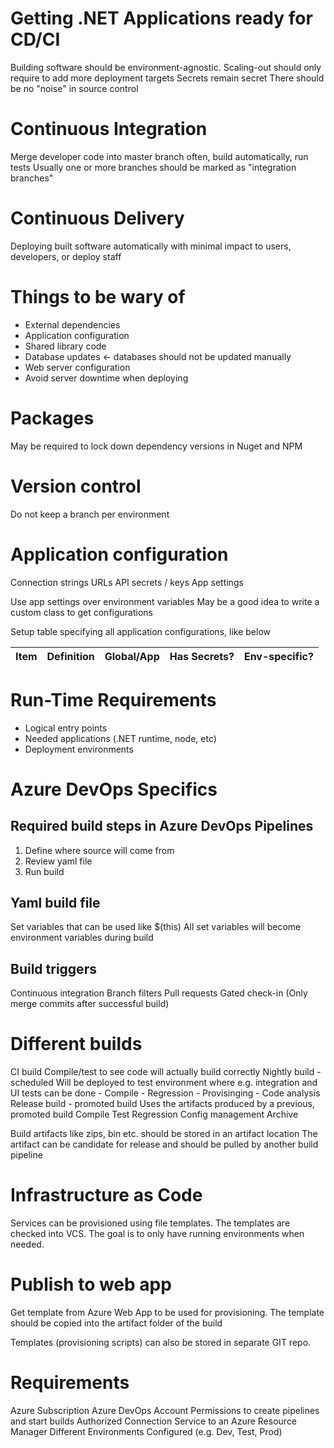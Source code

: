 # Getting .NET Applications ready for CD/CI
Building software should be environment-agnostic.
Scaling-out should only require to add more deployment targets
Secrets remain secret
There should be no "noise" in source control

# Continuous Integration
Merge developer code into master branch often, build automatically, run tests
Usually one or more branches should be marked as "integration branches"


# Continuous Delivery
Deploying built software automatically with minimal impact to users, developers, or deploy staff

# Things to be wary of
 - External dependencies
 - Application configuration
 - Shared library code
 - Database updates <- databases should not be updated manually
 - Web server configuration
 - Avoid server downtime when deploying
 

# Packages
May be required to lock down dependency versions in Nuget and NPM

# Version control
Do not keep a branch per environment

# Application configuration
Connection strings
URLs
API secrets / keys
App settings

Use app settings over environment variables
May be a good idea to write a custom class to get configurations

Setup table specifying all application configurations, like below

Item  |  Definition  |  Global/App  |  Has Secrets?  |  Env-specific? |
------|--------------|--------------|----------------|----------------|


# Run-Time Requirements
- Logical entry points
- Needed applications (.NET runtime, node, etc)
- Deployment environments


# Azure DevOps Specifics

## Required build steps in Azure DevOps Pipelines
1. Define where source will come from
2. Review yaml file
3. Run build


## Yaml build file
Set variables that can be used like $(this)
All set variables will become environment variables during build


## Build triggers
Continuous integration
Branch filters
Pull requests
Gated check-in (Only merge commits after successful build)


# Different builds
CI build
	Compile/test to see code will actually build correctly
Nightly build - scheduled
	Will be deployed to test environment where e.g. integration and UI tests can be done
	- Compile
	- Regression
	- Provisinging
	- Code analysis
Release build - promoted build
	Uses the artifacts produced by a previous, promoted build
	Compile
	Test
	Regression
	Config management
	Archive

Build artifacts like zips, bin etc. should be stored in an artifact location
The artifact can be candidate for release and should be pulled by another build pipeline


# Infrastructure as Code
Services can be provisioned using file templates. The templates are checked into VCS.
The goal is to only have running environments when needed.


# Publish to web app
Get template from Azure Web App to be used for provisioning.
The template should be copied into the artifact folder of the build

Templates (provisioning scripts) can also be stored in separate GIT repo.

# Requirements
Azure Subscription
Azure DevOps Account
	Permissions to create pipelines and start builds
	Authorized Connection Service to an Azure Resource Manager
Different Environments Configured (e.g. Dev, Test, Prod)

